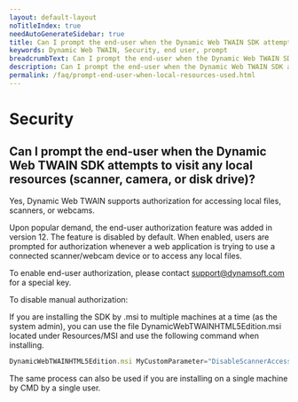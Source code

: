 ```yaml
---
layout: default-layout
noTitleIndex: true
needAutoGenerateSidebar: true
title: Can I prompt the end-user when the Dynamic Web TWAIN SDK attempts to visit any local resources (scanner, camera, or disk drive)?
keywords: Dynamic Web TWAIN, Security, end user, prompt
breadcrumbText: Can I prompt the end-user when the Dynamic Web TWAIN SDK attempts to visit any local resources (scanner, camera, or disk drive)?
description: Can I prompt the end-user when the Dynamic Web TWAIN SDK attempts to visit any local resources (scanner, camera, or disk drive)?
permalink: /faq/prompt-end-user-when-local-resources-used.html
---
```


# Security

## Can I prompt the end-user when the Dynamic Web TWAIN SDK attempts to visit any local resources (scanner, camera, or disk drive)?

Yes, Dynamic Web TWAIN supports authorization for accessing local files, scanners, or webcams.

Upon popular demand, the end-user authorization feature was added in version 12. The feature is disabled by default. When enabled, users are prompted for authorization whenever a web application is trying to use a connected scanner/webcam device or to access any local files.

To enable end-user authorization, please contact <a href="mailto:support@dynamsoft.com" target="_blank">support@dynamsoft.com</a> for a special key.

To disable manual authorization:

If you are installing the SDK by .msi to multiple machines at a time (as the system admin), you can use the file DynamicWebTWAINHTML5Edition.msi located under Resources/MSI and use the following command when installing.

```javascript
DynamicWebTWAINHTML5Edition.msi MyCustomParameter="DisableScannerAccessAuth; DisableFileAccessAuth"
```

The same process can also be used if you are installing on a single machine by CMD by a single user.
